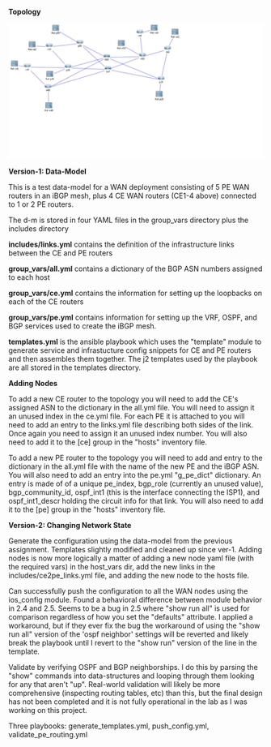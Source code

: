 <b> Topology </b>

![topology](asen.jpg)

<p><b>Version-1: Data-Model</b></p>

<p>This is a test data-model for a WAN deployment consisting of 5 PE WAN routers in an iBGP mesh, plus 4 CE WAN routers (CE1-4 above) connected to 1 or 2 PE routers.</p>

<p>The d-m is stored in four YAML files in the group_vars directory plus the includes directory</p>

<p><b>includes/links.yml</b> contains the definition of the infrastructure links between the CE and PE routers</p>

<p><b>group_vars/all.yml</b> contains a dictionary of the BGP ASN numbers assigned to each host</p>

<p><b>group_vars/ce.yml</b> contains the information for setting up the loopbacks on each of the CE routers</p>

<p><b>group_vars/pe.yml</b> contains information for setting up the VRF, OSPF, and BGP services used to create the iBGP mesh.</p>

<p><b>templates.yml</b> is the ansible playbook which uses the "template" module to generate service and infrastucture config snippets for CE and PE routers and then assembles them together. The j2 templates used by the playbook are all stored in the templates directory.</p>

<p><b>Adding Nodes</b></p>

<p>To add a new CE router to the topology you will need to add the CE's assigned ASN to the dictionary in the all.yml file. You will need to assign it an unused index in the ce.yml file. For each PE it is attached to you will need to add an entry to the links.yml file describing both sides of the link. Once again you need to assign it an unused index number. You will also need to add it to the [ce] group in the "hosts" inventory file.</p>

<p>To add a new PE router to the topology you will need to add and entry to the dictionary in the all.yml file with the name of the new PE and the iBGP ASN. You will also need to add an entry into the pe.yml "g_pe_dict" dictionary. An entry is made of of a unique pe_index, bgp_role (currently an unused value), bgp_community_id, ospf_int1 (this is the interface connecting the ISP1), and ospf_int1_descr holding the circuit info for that link. You will also need to add it to the [pe] group in the "hosts" inventory file.</p>

<p><b>Version-2: Changing Network State</b></p>

<p>Generate the configuration using the data-model from the previous assignment. Templates slightly modified and cleaned up since ver-1. Adding nodes is now more logically a matter of adding a new node yaml file (with the required vars) in the host_vars dir, add the new links in the includes/ce2pe_links.yml file, and adding the new node to the hosts file.</p>

<p>Can successfully push the configuration to all the WAN nodes using the ios_config module. Found a behavioral difference between module behavior in 2.4 and 2.5. Seems to be a bug in 2.5 where "show run all" is used for comparison regardless of how you set the "defaults" attribute. I applied a workaround, but if they ever fix the bug the workaround of using the "show run all" version of the 'ospf neighbor' settings will be reverted and likely break the playbook until I revert to the "show run" version of the line in the template.</p>

<p>Validate by verifying OSPF and BGP neighborships. I do this by parsing the "show" commands into data-structures and looping through them looking for any that aren't "up". Real-world validation will likely be more comprehensive (inspecting routing tables, etc) than this, but the final design has not been completed and it is not fully operational in the lab as I was working on this project.</p>

<p>Three playbooks: generate_templates.yml, push_config.yml, validate_pe_routing.yml</p>
